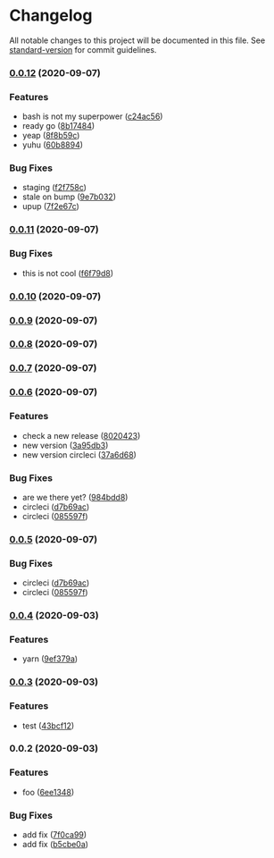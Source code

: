 # Changelog

All notable changes to this project will be documented in this file. See [standard-version](https://github.com/conventional-changelog/standard-version) for commit guidelines.

### [0.0.12](https://github.com/vorillaz/demo-ci-cd/compare/v0.0.11...v0.0.12) (2020-09-07)


### Features

* bash is not my superpower ([c24ac56](https://github.com/vorillaz/demo-ci-cd/commit/c24ac565f022939cbb78ac3b133509d7b77eeea8))
* ready go ([8b17484](https://github.com/vorillaz/demo-ci-cd/commit/8b174844ccdd8bff91fb5406ec31ce2106f6706a))
* yeap ([8f8b59c](https://github.com/vorillaz/demo-ci-cd/commit/8f8b59ce31844e7585275c30fc941f267629dfc4))
* yuhu ([60b8894](https://github.com/vorillaz/demo-ci-cd/commit/60b88943f1dd8ba35e1bb70c31001980dbc094e4))


### Bug Fixes

* staging ([f2f758c](https://github.com/vorillaz/demo-ci-cd/commit/f2f758c3be617a23de46a2a4b63308d2b4134a24))
* stale on bump ([9e7b032](https://github.com/vorillaz/demo-ci-cd/commit/9e7b0328607909e14bdd77fcdeb03cabce702c81))
* upup ([7f2e67c](https://github.com/vorillaz/demo-ci-cd/commit/7f2e67c0a4baddda98abd8e3d4e6398fc8d55fa1))

### [0.0.11](https://github.com/vorillaz/demo-ci-cd/compare/v0.0.10...v0.0.11) (2020-09-07)


### Bug Fixes

* this is not cool ([f6f79d8](https://github.com/vorillaz/demo-ci-cd/commit/f6f79d84add06428cfe6c74c787b113fd0320794))

### [0.0.10](https://github.com/vorillaz/demo-ci-cd/compare/v0.0.9...v0.0.10) (2020-09-07)

### [0.0.9](https://github.com/vorillaz/demo-ci-cd/compare/v0.0.8...v0.0.9) (2020-09-07)

### [0.0.8](https://github.com/vorillaz/demo-ci-cd/compare/v0.0.7...v0.0.8) (2020-09-07)

### [0.0.7](https://github.com/vorillaz/demo-ci-cd/compare/v0.0.6...v0.0.7) (2020-09-07)

### [0.0.6](https://github.com/vorillaz/demo-ci-cd/compare/v0.0.4...v0.0.6) (2020-09-07)


### Features

* check a new release ([8020423](https://github.com/vorillaz/demo-ci-cd/commit/8020423314765aba6cfd27f243c608aa09f9efe9))
* new version ([3a95db3](https://github.com/vorillaz/demo-ci-cd/commit/3a95db335b25dbf1c804bd79695e0bd3f223d0e9))
* new version circleci ([37a6d68](https://github.com/vorillaz/demo-ci-cd/commit/37a6d68db22203b5c64e2fd1cf0ebe70e7457759))


### Bug Fixes

* are we there yet? ([984bdd8](https://github.com/vorillaz/demo-ci-cd/commit/984bdd8d22d4bf781c893528d65cdbe17605c13f))
* circleci ([d7b69ac](https://github.com/vorillaz/demo-ci-cd/commit/d7b69acd1aedb2a50a75506f23c7cbe565638283))
* circleci ([085597f](https://github.com/vorillaz/demo-ci-cd/commit/085597ff4e3194d9c8792ca2b4e11b0220380fc7))

### [0.0.5](https://github.com/vorillaz/demo-ci-cd/compare/v0.0.4...v0.0.5) (2020-09-07)

### Bug Fixes

- circleci ([d7b69ac](https://github.com/vorillaz/demo-ci-cd/commit/d7b69acd1aedb2a50a75506f23c7cbe565638283))
- circleci ([085597f](https://github.com/vorillaz/demo-ci-cd/commit/085597ff4e3194d9c8792ca2b4e11b0220380fc7))

### [0.0.4](https://github.com/vorillaz/demo-ci-cd/compare/v0.0.3...v0.0.4) (2020-09-03)

### Features

- yarn ([9ef379a](https://github.com/vorillaz/demo-ci-cd/commit/9ef379a42bb2b7a1b4557921734040dc00c0e008))

### [0.0.3](https://github.com/vorillaz/demo-ci-cd/compare/v0.0.2...v0.0.3) (2020-09-03)

### Features

- test ([43bcf12](https://github.com/vorillaz/demo-ci-cd/commit/43bcf122065a3ad41e13aad7fc7ccedd6206f751))

### 0.0.2 (2020-09-03)

### Features

- foo ([6ee1348](https://github.com/vorillaz/demo-ci-cd/commit/6ee134854290b4ff4a9ff5023478bef6886f9474))

### Bug Fixes

- add fix ([7f0ca99](https://github.com/vorillaz/demo-ci-cd/commit/7f0ca99342d51887c29d23b88b2528e49251a2ae))
- add fix ([b5cbe0a](https://github.com/vorillaz/demo-ci-cd/commit/b5cbe0a3ba498076518a1c6c2ec18247ec22513b))

